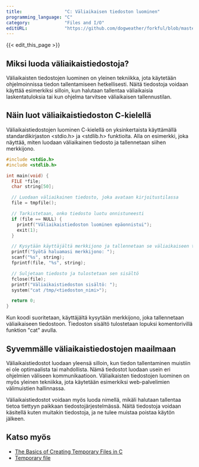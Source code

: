 ```yaml
---
title:                "C: Väliaikaisen tiedoston luominen"
programming_language: "C"
category:             "Files and I/O"
editURL:              "https://github.com/dogweather/forkful/blob/master/content/fi/c/creating-a-temporary-file.md"
---
```


{{< edit_this_page >}}

## Miksi luoda väliaikaistiedostoja?

Väliaikaisten tiedostojen luominen on yleinen tekniikka, jota käytetään ohjelmoinnissa tiedon tallentamiseen hetkellisesti. Näitä tiedostoja voidaan käyttää esimerkiksi silloin, kun halutaan tallentaa väliaikaisia laskentatuloksia tai kun ohjelma tarvitsee väliaikaisen tallennustilan.

## Näin luot väliaikaistiedoston C-kielellä

Väliaikaistiedostojen luominen C-kielellä on yksinkertaista käyttämällä standardikirjaston <stdio.h> ja <stdlib.h> funktioita. Alla on esimerkki, joka näyttää, miten luodaan väliaikainen tiedosto ja tallennetaan siihen merkkijono.

```C
#include <stdio.h>
#include <stdlib.h>

int main(void) {
  FILE *file;
  char string[50];

  // Luodaan väliaikainen tiedosto, joka avataan kirjoitustilassa
  file = tmpfile();

  // Tarkistetaan, onko tiedosto luotu onnistuneesti
  if (file == NULL) { 
    printf("Väliaikaistiedoston luominen epäonnistui");
    exit(1);
  }

  // Kysytään käyttäjältä merkkijono ja tallennetaan se väliaikaiseen tiedostoon
  printf("Syötä haluamasi merkkijono: ");
  scanf("%s", string);
  fprintf(file, "%s", string);

  // Suljetaan tiedosto ja tulostetaan sen sisältö
  fclose(file);
  printf("Väliaikaistiedoston sisältö: ");
  system("cat /tmp/<tiedoston_nimi>");

  return 0;
}
```
Kun koodi suoritetaan, käyttäjältä kysytään merkkijono, joka tallennetaan väliaikaiseen tiedostoon. Tiedoston sisältö tulostetaan lopuksi komentorivillä funktion "cat" avulla.

## Syvemmälle väliaikaistiedostojen maailmaan

Väliaikaistiedostot luodaan yleensä silloin, kun tiedon tallentaminen muistiin ei ole optimaalista tai mahdollista. Nämä tiedostot luodaan usein eri ohjelmien väliseen kommunikaatioon. Väliaikaisten tiedostojen luominen on myös yleinen tekniikka, jota käytetään esimerkiksi web-palvelimien välimuistien hallinnassa.

Väliaikaistiedostot voidaan myös luoda nimellä, mikäli halutaan tallentaa tietoa tiettyyn paikkaan tiedostojärjestelmässä. Näitä tiedostoja voidaan käsitellä kuten muitakin tiedostoja, ja ne tulee muistaa poistaa käytön jälkeen.

## Katso myös

- [The Basics of Creating Temporary Files in C](https://www.guru99.com/c-temporary-file.html)
- [Temporary file](https://en.wikipedia.org/wiki/Temporary_file)